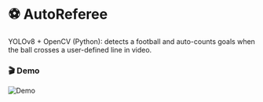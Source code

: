 # ⚽ AutoReferee
YOLOv8 + OpenCV (Python): detects a football and auto-counts goals when the ball crosses a user-defined line in video.

### 🎬 Demo
![Demo](AutoRef-Lite/assets/demo.gif)
